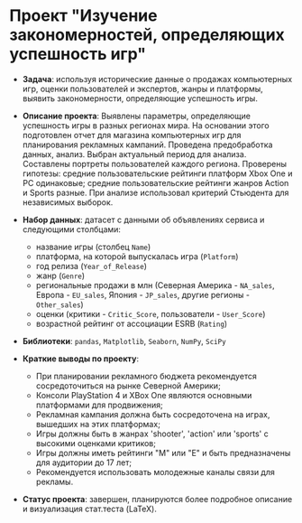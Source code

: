 # Проект "Изучение закономерностей, определяющих успешность игр"
- **Задача**: используя исторические данные о продажах компьютерных игр, оценки пользователей и экспертов, жанры и платформы, выявить закономерности, определяющие успешность игры.

- **Описание проекта**: Выявлены параметры, определяющие успешность игры в разных регионах мира. На основании этого подготовлен отчет для магазина компьютерных игр для планирования рекламных кампаний. Проведена предобработка данных, анализ. Выбран актуальный период для анализа. Составлены портреты пользователей каждого региона. Проверены гипотезы: средние пользовательские рейтинги платформ Xbox One и PC одинаковые; средние пользовательские рейтинги жанров Action и Sports разные. При анализе использовал критерий Стьюдента для независимых выборок.  

- **Набор данных**: датасет с данными об объявлениях сервиса и следующими столбцами:
    - название игры (столбец `Name`)
    - платформа, на которой выпускалась игра (`Platform`)
    - год релиза (`Year_of_Release`)
    - жанр (`Genre`)
    - региональные продажи в млн (Северная Америка - `NA_sales`, Европа - `EU_sales`, Япония - `JP_sales`, другие регионы - `Other_sales`)
    - оценки (критики - `Critic_Score`, пользователи - `User_Score`)
    - возрастной рейтинг от ассоциации ESRB (`Rating`)
    
- **Библиотеки**: `pandas`, `Matplotlib`, `Seaborn`, `NumPy`, `SciPy`

- **Краткие выводы по проекту**:
    - При планировании рекламного бюджета рекомендуется сосредоточиться на рынке Северной Америки;
    - Консоли PlayStation 4 и XBox One являются основными платформами для продвижения;
    - Рекламная кампания должна быть сосредоточена на играх, вышедших на этих платформах;
    - Игры должны быть в жанрах 'shooter', 'action' или 'sports' с высокими оценками критиков;
    - Игры должны иметь рейтинги "M" или "E" и быть предназначены для аудитории до 17 лет;
    - Рекомендуется использовать молодежные каналы связи для рекламы.

- **Статус проекта**: завершен, планируются более подробное описание и визуализация стат.теста (LaTeX).
